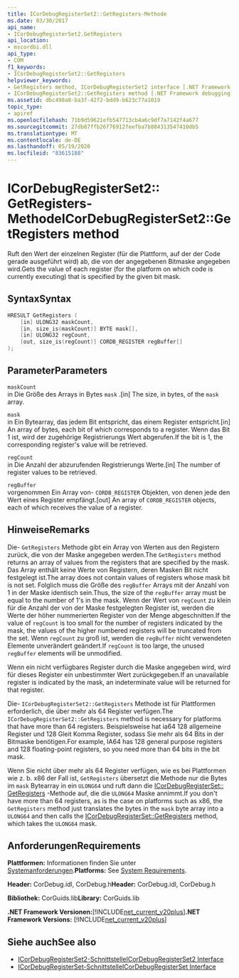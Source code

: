 ```yaml
---
title: ICorDebugRegisterSet2::GetRegisters-Methode
ms.date: 03/30/2017
api_name:
- ICorDebugRegisterSet2.GetRegisters
api_location:
- mscordbi.dll
api_type:
- COM
f1_keywords:
- ICorDebugRegisterSet2::GetRegisters
helpviewer_keywords:
- GetRegisters method, ICorDebugRegisterSet2 interface [.NET Framework debugging]
- ICorDebugRegisterSet2::GetRegisters method [.NET Framework debugging]
ms.assetid: dbc498a8-ba3f-42f2-bdd9-b623c77a1019
topic_type:
- apiref
ms.openlocfilehash: 71b9d59621efb547713cb4a6c9df7a7142f4a677
ms.sourcegitcommit: 27db07ffb26f76912feefba7b884313547410db5
ms.translationtype: MT
ms.contentlocale: de-DE
ms.lasthandoff: 05/19/2020
ms.locfileid: "83615188"
---
```

# <a name="icordebugregisterset2getregisters-method"></a><span data-ttu-id="e1a41-102">ICorDebugRegisterSet2:: GetRegisters-Methode</span><span class="sxs-lookup"><span data-stu-id="e1a41-102">ICorDebugRegisterSet2::GetRegisters method</span></span>

<span data-ttu-id="e1a41-103">Ruft den Wert der einzelnen Register (für die Plattform, auf der der Code gerade ausgeführt wird) ab, die von der angegebenen Bitmaske angegeben wird.</span><span class="sxs-lookup"><span data-stu-id="e1a41-103">Gets the value of each register (for the platform on which code is currently executing) that is specified by the given bit mask.</span></span>  
  
## <a name="syntax"></a><span data-ttu-id="e1a41-104">Syntax</span><span class="sxs-lookup"><span data-stu-id="e1a41-104">Syntax</span></span>  
  
```cpp  
HRESULT GetRegisters (  
    [in] ULONG32 maskCount,  
    [in, size_is(maskCount)] BYTE mask[],  
    [in] ULONG32 regCount,  
    [out, size_is(regCount)] CORDB_REGISTER regBuffer[]  
);  
```  
  
## <a name="parameters"></a><span data-ttu-id="e1a41-105">Parameter</span><span class="sxs-lookup"><span data-stu-id="e1a41-105">Parameters</span></span>

 `maskCount`  
 <span data-ttu-id="e1a41-106">in Die Größe des Arrays in Bytes `mask` .</span><span class="sxs-lookup"><span data-stu-id="e1a41-106">[in] The size, in bytes, of the `mask` array.</span></span>  
  
 `mask`  
 <span data-ttu-id="e1a41-107">in Ein Bytearray, das jedem Bit entspricht, das einem Register entspricht.</span><span class="sxs-lookup"><span data-stu-id="e1a41-107">[in] An array of bytes, each bit of which corresponds to a register.</span></span> <span data-ttu-id="e1a41-108">Wenn das Bit 1 ist, wird der zugehörige Registrierungs Wert abgerufen.</span><span class="sxs-lookup"><span data-stu-id="e1a41-108">If the bit is 1, the corresponding register's value will be retrieved.</span></span>  
  
 `regCount`  
 <span data-ttu-id="e1a41-109">in Die Anzahl der abzurufenden Registrierungs Werte.</span><span class="sxs-lookup"><span data-stu-id="e1a41-109">[in] The number of register values to be retrieved.</span></span>  
  
 `regBuffer`  
 <span data-ttu-id="e1a41-110">vorgenommen Ein Array von- `CORDB_REGISTER` Objekten, von denen jede den Wert eines Register empfängt.</span><span class="sxs-lookup"><span data-stu-id="e1a41-110">[out] An array of `CORDB_REGISTER` objects, each of which receives the value of a register.</span></span>  
  
## <a name="remarks"></a><span data-ttu-id="e1a41-111">Hinweise</span><span class="sxs-lookup"><span data-stu-id="e1a41-111">Remarks</span></span>

 <span data-ttu-id="e1a41-112">Die- `GetRegisters` Methode gibt ein Array von Werten aus den Registern zurück, die von der Maske angegeben werden.</span><span class="sxs-lookup"><span data-stu-id="e1a41-112">The `GetRegisters` method returns an array of values from the registers that are specified by the mask.</span></span> <span data-ttu-id="e1a41-113">Das Array enthält keine Werte von Registern, deren Masken Bit nicht festgelegt ist.</span><span class="sxs-lookup"><span data-stu-id="e1a41-113">The array does not contain values of registers whose mask bit is not set.</span></span> <span data-ttu-id="e1a41-114">Folglich muss die Größe des `regBuffer` Arrays mit der Anzahl von 1 in der Maske identisch sein.</span><span class="sxs-lookup"><span data-stu-id="e1a41-114">Thus, the size of the `regBuffer` array must be equal to the number of 1's in the mask.</span></span> <span data-ttu-id="e1a41-115">Wenn der Wert von `regCount` zu klein für die Anzahl der von der Maske festgelegten Register ist, werden die Werte der höher nummerierten Register von der Menge abgeschnitten.</span><span class="sxs-lookup"><span data-stu-id="e1a41-115">If the value of `regCount` is too small for the number of registers indicated by the mask, the values of the higher numbered registers will be truncated from the set.</span></span> <span data-ttu-id="e1a41-116">Wenn `regCount` zu groß ist, werden die `regBuffer` nicht verwendeten Elemente unverändert geändert.</span><span class="sxs-lookup"><span data-stu-id="e1a41-116">If `regCount` is too large, the unused `regBuffer` elements will be unmodified.</span></span>  
  
 <span data-ttu-id="e1a41-117">Wenn ein nicht verfügbares Register durch die Maske angegeben wird, wird für dieses Register ein unbestimmter Wert zurückgegeben.</span><span class="sxs-lookup"><span data-stu-id="e1a41-117">If an unavailable register is indicated by the mask, an indeterminate value will be returned for that register.</span></span>  
  
 <span data-ttu-id="e1a41-118">Die- `ICorDebugRegisterSet2::GetRegisters` Methode ist für Plattformen erforderlich, die über mehr als 64 Register verfügen.</span><span class="sxs-lookup"><span data-stu-id="e1a41-118">The `ICorDebugRegisterSet2::GetRegisters` method is necessary for platforms that have more than 64 registers.</span></span> <span data-ttu-id="e1a41-119">Beispielsweise hat ia64 128 allgemeine Register und 128 Gleit Komma Register, sodass Sie mehr als 64 Bits in der Bitmaske benötigen.</span><span class="sxs-lookup"><span data-stu-id="e1a41-119">For example, IA64 has 128 general purpose registers and 128 floating-point registers, so you need more than 64 bits in the bit mask.</span></span>  
  
 <span data-ttu-id="e1a41-120">Wenn Sie nicht über mehr als 64 Register verfügen, wie es bei Plattformen wie z. b. x86 der Fall ist, `GetRegisters` übersetzt die Methode nur die Bytes im `mask` Bytearray in ein `ULONG64` und ruft dann die [ICorDebugRegisterSet:: GetRegisters](icordebugregisterset-getregisters-method.md) -Methode auf, die die `ULONG64` Maske annimmt.</span><span class="sxs-lookup"><span data-stu-id="e1a41-120">If you don't have more than 64 registers, as is the case on platforms such as x86, the `GetRegisters` method just translates the bytes in the `mask` byte array into a `ULONG64` and then calls the [ICorDebugRegisterSet::GetRegisters](icordebugregisterset-getregisters-method.md) method, which takes the `ULONG64` mask.</span></span>  
  
## <a name="requirements"></a><span data-ttu-id="e1a41-121">Anforderungen</span><span class="sxs-lookup"><span data-stu-id="e1a41-121">Requirements</span></span>

 <span data-ttu-id="e1a41-122">**Plattformen:** Informationen finden Sie unter [Systemanforderungen](../../get-started/system-requirements.md).</span><span class="sxs-lookup"><span data-stu-id="e1a41-122">**Platforms:** See [System Requirements](../../get-started/system-requirements.md).</span></span>  
  
 <span data-ttu-id="e1a41-123">**Header:** CorDebug.idl, CorDebug.h</span><span class="sxs-lookup"><span data-stu-id="e1a41-123">**Header:** CorDebug.idl, CorDebug.h</span></span>  
  
 <span data-ttu-id="e1a41-124">**Bibliothek:** CorGuids.lib</span><span class="sxs-lookup"><span data-stu-id="e1a41-124">**Library:** CorGuids.lib</span></span>  
  
 <span data-ttu-id="e1a41-125">**.NET Framework Versionen:**[!INCLUDE[net_current_v20plus](../../../../includes/net-current-v20plus-md.md)]</span><span class="sxs-lookup"><span data-stu-id="e1a41-125">**.NET Framework Versions:** [!INCLUDE[net_current_v20plus](../../../../includes/net-current-v20plus-md.md)]</span></span>  
  
## <a name="see-also"></a><span data-ttu-id="e1a41-126">Siehe auch</span><span class="sxs-lookup"><span data-stu-id="e1a41-126">See also</span></span>

- [<span data-ttu-id="e1a41-127">ICorDebugRegisterSet2-Schnittstelle</span><span class="sxs-lookup"><span data-stu-id="e1a41-127">ICorDebugRegisterSet2 Interface</span></span>](icordebugregisterset2-interface.md)
- [<span data-ttu-id="e1a41-128">ICorDebugRegisterSet-Schnittstelle</span><span class="sxs-lookup"><span data-stu-id="e1a41-128">ICorDebugRegisterSet Interface</span></span>](icordebugregisterset-interface.md)

